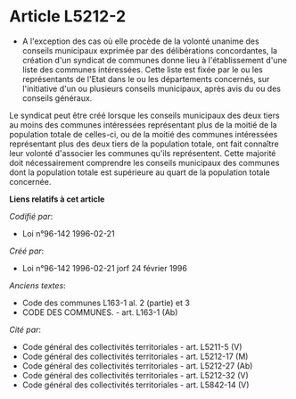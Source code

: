# Article L5212-2

- A l'exception des cas où elle procède de la volonté unanime des conseils municipaux exprimée par des délibérations
concordantes, la création d'un syndicat de communes donne lieu à l'établissement d'une liste des communes intéressées. Cette
liste est fixée par le ou les représentants de l'Etat dans le ou les départements concernés, sur l'initiative d'un ou
plusieurs conseils municipaux, après avis du ou des conseils généraux.

Le syndicat peut être créé lorsque les conseils municipaux des deux tiers au moins des communes intéressées représentant plus
de la moitié de la population totale de celles-ci, ou de la moitié des communes intéressées représentant plus des deux tiers
de la population totale, ont fait connaître leur volonté d'associer les communes qu'ils représentent. Cette majorité doit
nécessairement comprendre les conseils municipaux des communes dont la population totale est supérieure au quart de la
population totale concernée.

**Liens relatifs à cet article**

_Codifié par_:

  - Loi n°96-142 1996-02-21

_Créé par_:

  - Loi n°96-142 1996-02-21 jorf 24 février 1996

_Anciens textes_:

  - Code des communes L163-1 al. 2 (partie) et 3
  - CODE DES COMMUNES. - art. L163-1 (Ab)

_Cité par_:

  - Code général des collectivités territoriales - art. L5211-5 (V)
  - Code général des collectivités territoriales - art. L5212-17 (M)
  - Code général des collectivités territoriales - art. L5212-27 (Ab)
  - Code général des collectivités territoriales - art. L5212-32 (V)
  - Code général des collectivités territoriales - art. L5842-14 (V)
